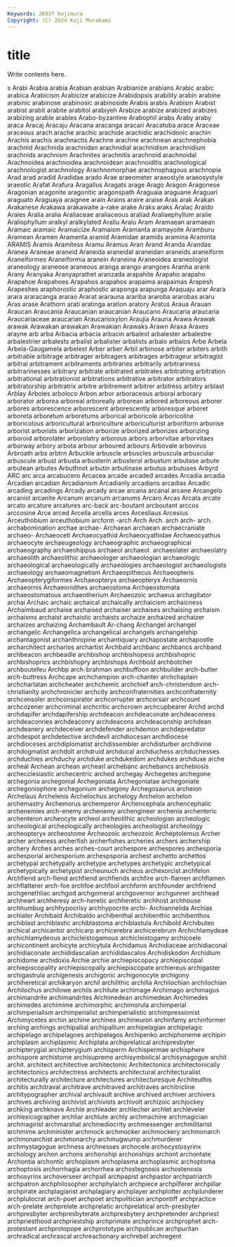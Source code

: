 ```yaml
---
Keywords: 26937 kojimura
Copyright: (C) 2024 Koji Murakami
---
```


# title

Write contents here.



s Arabi Arabia arabia Arabian arabian Arabianize arabians Arabic arabic
arabica Arabicism Arabicize arabicize Arabidopsis arability arabin arabine arabinic arabinose
arabinosic arabinoside Arabis arabis Arabism Arabist arabist arabit arabite arabitol
arabiyeh Arabize arabize arabized arabizes arabizing arable arables Arabo-byzantine Arabophil
arabs Araby araby araca Aracaj Aracaju Aracana aracanga aracari Aracatuba
arace Araceae araceous arach arache arachic arachide arachidic arachidonic arachin
Arachis arachis arachnactis Arachne arachne arachnean arachnephobia arachnid Arachnida arachnidan
arachnidial arachnidism arachnidium arachnids arachnism Arachnites arachnitis arachnoid arachnoidal Arachnoidea
arachnoidea arachnoidean arachnoiditis arachnological arachnologist arachnology Arachnomorphae arachnophagous arachnopia Arad
arad aradid Aradidae arado Arae araeometer araeostyle araeosystyle araeotic Arafat
Arafura Aragallus Aragats arage Arago Aragon Aragonese Aragonian aragonite aragonitic
aragonspath Araguaia araguane Araguari araguato Araguaya araignee arain Arains araire
araise Arak arak Arakan Arakanese Arakawa arakawaite a-rake arake Araks
araks Aralac Araldo Arales Aralia aralia Araliaceae araliaceous araliad Araliaephyllum
aralie Araliophyllum aralkyl aralkylated Arallu Aralu Aram Aramaean aramaean Aramaic
aramaic Aramaicize Aramaism Aramanta aramayoite Aramburu Aramean Aramen Aramenta aramid
Aramidae aramids aramina Araminta ARAMIS Aramis Aramitess Aramu Aramus Aran
Arand Aranda Arandas Aranea Araneae araneid Araneida araneidal araneidan araneids
araneiform Araneiformes Araneiformia aranein Araneina Araneoidea araneologist araneology araneose araneous
aranga arango arangoes Aranha arank Arany Aranyaka Aranyaprathet aranzada arapahite
Arapaho arapaho Arapahoe Arapahoes Arapahos arapahos arapaima arapaimas Arapesh Arapeshes
araphorostic araphostic araponga arapunga Araquaju arar Arara arara araracanga ararao
Ararat ararauna arariba araroba ararobas araru Aras arase Arathorn arati
aratinga aration aratory Aratus Araua Arauan Araucan Araucania Araucanian araucanian
Araucano Araucaria araucaria Araucariaceae araucarian Araucarioxylon Araujia Arauna Arawa Arawak
arawak Arawakan arawakan Arawakian Arawaks Arawn Araxa Araxes arayne arb
arba Arbacia arbacia arbacin arbalest arbalester arbalestre arbalestrier arbalests arbalist
arbalister arbalists arbalo arbalos Arbe Arbela Arbela-Gaugamela arbelest Arber arber
Arbil arbinose arbiter arbiters arbith arbitrable arbitrage arbitrager arbitragers arbitrages
arbitrageur arbitragist arbitral arbitrament arbitraments arbitraries arbitrarily arbitrariness arbitrarinesses arbitrary
arbitrate arbitrated arbitrates arbitrating arbitration arbitrational arbitrationist arbitrations arbitrative arbitrator
arbitrators arbitratorship arbitratrix arbitre arbitrement arbitrer arbitress arbitry arblast Arblay
Arboles arboloco Arbon arbor arboraceous arboral arborary arborator arborea arboreal
arboreally arborean arbored arboreous arborer arbores arborescence arborescent arborescently arboresque
arboret arboreta arboretum arboretums arborical arboricole arboricoline arboricolous arboricultural arboriculture
arboriculturist arboriform arborise arborist arborists arborization arborize arborized arborizes arborizing
arboroid arborolater arborolatry arborous arbors arborvitae arborvitaes arborway arbory arbota
arbour arboured arbours Arbovale arbovirus Arbroath arbs arbtrn Arbuckle arbuscle
arbuscles arbuscula arbuscular arbuscule arbust arbusta arbusterin arbusterol arbustum arbutase
arbute arbutean arbutes Arbuthnot arbutin arbutinase arbutus arbutuses Arbyrd ARC
arc arca arcabucero Arcacea arcade arcaded arcades Arcadia arcadia Arcadian
arcadian Arcadianism Arcadianly arcadians arcadias Arcadic arcading arcadings Arcady arcady
arcae arcana arcanal arcane Arcangelo arcanist arcanite Arcanum arcanum arcanums
Arcaro Arcas Arcata arcate arcato arcature arcatures arc-back arc-boutant arcboutant
arccos arccosine Arce arced Arcella arcella arces Arcesilaus Arcesius Arceuthobium
arceuthobium arcform -arch Arch Arch. arch arch- arch. archabomination archae
archae- Archaean archaean archaecraniate archaeo- Archaeoceti Archaeocyathid Archaeocyathidae Archaeocyathus archaeocyte
archaeogeology archaeographic archaeographical archaeography archaeohippus archaeol archaeol. archaeolater archaeolatry archaeolith
archaeolithic archaeologer archaeologian archaeologic archaeological archaeologically archaeologies archaeologist archaeologists archaeology
archaeomagnetism Archaeopithecus Archaeopteris Archaeopterygiformes Archaeopteryx archaeopteryx Archaeornis archaeornis Archaeornithes archaeostoma
Archaeostomata archaeostomatous archaeotherium Archaeozoic archaeus archagitator archai Archaic archaic archaical
archaically archaicism archaicness Archaimbaud archaise archaised archaiser archaises archaising archaism
archaisms archaist archaistic archaists archaize archaized archaizer archaizes archaizing Archambault
Ar-chang Archangel archangel archangelic Archangelica archangelical archangels archangelship archantagonist archanthropine
archantiquary archapostate archapostle archarchitect archarios archartist Archbald archbanc archbancs archband
archbeacon archbeadle archbishop archbishopess archbishopric archbishoprics archbishopry archbishops Archbold archbotcher
archboutefeu Archbp arch-brahman archbuffoon archbuilder arch-butler arch-buttress Archcape archchampion arch-chanter
archchaplain archcharlatan archcheater archchemic archchief arch-christendom arch-christianity archchronicler archcity archconfraternities
archconfraternity archconsoler archconspirator archcorrupter archcorsair archcount archcozener archcriminal archcritic archcrown
archcupbearer Archd archd archdapifer archdapifership archdeacon archdeaconate archdeaconess archdeaconries archdeaconry
archdeacons archdeaconship archdean archdeanery archdeceiver archdefender archdemon archdepredator archdespot archdetective
archdevil archdiocesan archdiocese archdioceses archdiplomatist archdissembler archdisturber archdivine archdogmatist archdolt
archdruid archducal archduchess archduchesses archduchies archduchy archduke archdukedom archdukes archduxe
arche archeal Archean archean archearl archebanc archebancs archebiosis archecclesiastic archecentric
arched archegay Archegetes archegone archegonia archegonial Archegoniata Archegoniatae archegoniate archegoniophore
archegonium archegony Archegosaurus archeion Archelaus Archelenis Archelochus archelogy Archelon archelon
archemastry Archemorus archemperor Archencephala archencephalic archenemies arch-enemy archenemy archengineer archenia
archenteric archenteron archeocyte archeol archeolithic archeologian archeologic archeological archeologically archeologies
archeologist archeology archeopteryx archeostome Archeozoic archeozoic Archeptolemus Archer archer archeress
archerfish archerfishes archeries archers archership archery Arches arches arches-court archespore
archespores archesporia archesporial archesporium archespsporia archest archetto archettos archetypal archetypally
archetype archetypes archetypic archetypical archetypically archetypist archeunuch archeus archexorcist archfelon
Archfiend arch-fiend archfiend archfiends archfire arch-flamen archflamen archflatterer arch-foe archfoe
archfool archform archfounder archfriend archgenethliac archgod archgomeral archgovernor archgunner archhead
archheart archheresy arch-heretic archheretic archhost archhouse archhumbug archhypocrisy archhypocrite archi-
Archiannelida Archias archiater Archibald Archibaldo archibenthal archibenthic archibenthos archiblast archiblastic
archiblastoma archiblastula Archibold Archibuteo archical archicantor archicarp archicerebra archicerebrum Archichlamydeae
archichlamydeous archicleistogamous archicleistogamy archicoele archicontinent archicyte archicytula Archidamus Archidiaceae archidiaconal
archidiaconate archididascalian archididascalos Archidiskodon Archidium archidome archidoxis Archie archie archiepiscopacy
archiepiscopal archiepiscopality archiepiscopally archiepiscopate archiereus archigaster archigastrula archigenesis archigonic archigonocyte
archigony archiheretical archikaryon archil archilithic archilla Archilochian archilochian Archilochus archilowe
archils archilute archimage Archimago archimagus archimandrite archimandrites Archimedean archimedean Archimedes
archimedes archimime archimorphic archimorula archimperial archimperialism archimperialist archimperialistic archimpressionist Archimycetes
archin archine archines archineuron archinfamy archinformer arching archings archipallial archipallium
archipelagian archipelagic archipelago archipelagoes archipelagos Archipenko archiphoneme archipin archiplasm archiplasmic
Archiplata archiprelatical archipresbyter archipterygial archipterygium archisperm Archispermae archisphere archispore archistome
archisupreme archisymbolical archisynagogue archit archit. architect architective architectonic Architectonica architectonically
architectonics architectress architects architectural architecturalist architecturally architecture architectures architecturesque Architeuthis
architis architraval architrave architraved architraves architricline architypographer archival archivault archive
archived archiver archivers archives archiving archivist archivists archivolt archizoic archjockey
archking archknave Archle archleader archlecher archlet archleveler archlexicographer archliar archlute
archly archmachine archmagician archmagirist archmarshal archmediocrity archmessenger archmilitarist archmime archminister
archmock archmocker archmockery archmonarch archmonarchist archmonarchy archmugwump archmurderer archmystagogue archness
archnesses archocele archocystosyrinx archology archon archons archonship archonships archont archontate
Archontia archontic archoplasm archoplasma archoplasmic archoptoma archoptosis archorrhagia archorrhea archostegnosis
archostenosis archosyrinx archoverseer archpall archpapist archpastor archpatriarch archpatron archphilosopher archphylarch
archpiece archpilferer archpillar archpirate archplagiarist archplagiary archplayer archplotter archplunderer archplutocrat
arch-poet archpoet archpolitician archpontiff archpractice arch-prelate archprelate archprelatic archprelatical arch-presbyter
archpresbyter archpresbyterate archpresbytery archpretender archpriest archpriesthood archpriestship archprimate archprince archprophet
arch-protestant archprotopope archprototype archpublican archpuritan archradical archrascal archreactionary archrebel archregent
